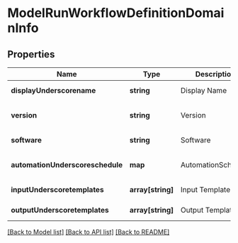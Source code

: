 # ModelRunWorkflowDefinitionDomainInfo

## Properties
Name | Type | Description | Notes
------------ | ------------- | ------------- | -------------
**displayUnderscorename** | **string** | Display Name | [default to null]
**version** | **string** | Version | [optional] [default to null]
**software** | **string** | Software | [default to null]
**automationUnderscoreschedule** | **map** | AutomationSchedule | [optional] [default to null]
**inputUnderscoretemplates** | **array[string]** | Input Templates | [default to null]
**outputUnderscoretemplates** | **array[string]** | Output Templates | [default to null]

[[Back to Model list]](../README.md#documentation-for-models) [[Back to API list]](../README.md#documentation-for-api-endpoints) [[Back to README]](../README.md)


